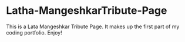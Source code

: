# Latha-MangeshkarTribute-Page
This is a Lata Mangeshkar Tribute Page.
It makes up the first part of my coding portfolio.
Enjoy!
